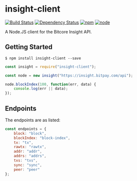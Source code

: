 # insight-client
[![Build Status](https://travis-ci.org/montyanderson/insight-client.svg?branch=master)](https://travis-ci.org/montyanderson/insight-client)
[![Dependency Status](https://david-dm.org/montyanderson/insight-client.svg)](https://david-dm.org/montyanderson/insight-client)
[![npm](https://img.shields.io/npm/v/insight-client.svg)](https://www.npmjs.com/package/insight-client)
[![node](https://img.shields.io/node/v/insight-client.svg)](https://www.npmjs.com/package/insight-client)

A Node.JS client for the Bitcore Insight API.

## Getting Started

```
$ npm install insight-client --save
```

``` javascript
const insight = require("insight-client");

const node = new insight("https://insight.bitpay.com/api");

node.blockIndex(100, function(err, data) {
    console.log(err || data);
});

```

## Endpoints

The endpoints are as listed:

``` javascript
const endpoints = {
    block: "block",
    blockIndex: "block-index",
    tx: "tx",
    rawtx: "rawtx",
    addr: "addr",
    addrs: "addrs",
    txs: "txs",
    sync: "sync",
    peer: "peer"
};
```
